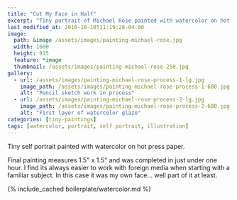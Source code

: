 ```yaml
---
title: "Cut My Face in Half"
excerpt: "Tiny portrait of Michael Rose painted with watercolor on hot press paper."
last_modified_at: 2016-10-10T11:19:28-04:00
image: 
  path: &image /assets/images/painting-michael-rose.jpg
  width: 1600
  height: 915
  feature: *image
  thumbnail: /assets/images/painting-michael-rose-250.jpg
gallery:
  - url: /assets/images/painting-michael-rose-process-1-lg.jpg
    image_path: /assets/images/painting-michael-rose-process-1-600.jpg
    alt: "Pencil sketch work in process"
  - url: /assets/images/painting-michael-rose-process-2-lg.jpg
    image_path: /assets/images/painting-michael-rose-process-2-600.jpg
    alt: "First layer of watercolor glaze"
categories: [tiny-paintings]
tags: [watercolor, portrait, self portrait, illustration]
---
```


Tiny self portrait painted with watercolor on hot press paper.

Final painting measures 1.5\" x 1.5\" and was completed in just under one hour. I find its always easier to work with foreign media when starting with a familiar subject. In this case it was my own face... well part of it at least.

{% include_cached boilerplate/watercolor.md %}
